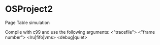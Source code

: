 # OSProject2
Page Table simulation

Compile with c99 and use the following arguments:
  <"tracefile"> <"frame number"> <lru|fifo|vms> <debug|quiet>
